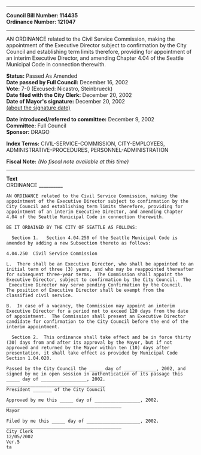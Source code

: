 * * * * *  
  
**Council Bill Number: [](#h0)[](#h2)114435**   
**Ordinance Number: 121047**  
  
* * * * *  
  
AN ORDINANCE related to the Civil Service Commission, making the appointment of the Executive Director subject to confirmation by the City Council and establishing term limits therefore, providing for appointment of an interim Executive Director, and amending Chapter 4.04 of the Seattle Municipal Code in connection therewith.  
  
**Status:** Passed As Amended   
**Date passed by Full Council:** December 16, 2002   
**Vote:** 7-0 (Excused: Nicastro, Steinbrueck)   
**Date filed with the City Clerk:** December 20, 2002   
**Date of Mayor's signature:** December 20, 2002   
[(about the signature date)](/~public/approvaldate.htm)   
  
  
**Date introduced/referred to committee:** December 9, 2002   
**Committee:** Full Council   
**Sponsor:** DRAGO   
  
**Index Terms:** CIVIL-SERVICE-COMMISSION, CITY-EMPLOYEES, ADMINISTRATIVE-PROCEDURES, PERSONNEL-ADMINISTRATION  
  
**Fiscal Note:** *(No fiscal note available at this time)*  
  
* * * * *  
  
**Text**  
    ORDINANCE __________  
  
    AN ORDINANCE related to the Civil Service Commission, making the  
    appointment of the Executive Director subject to confirmation by the  
    City Council and establishing term limits therefore, providing for  
    appointment of an interim Executive Director, and amending Chapter  
    4.04 of the Seattle Municipal Code in connection therewith.  
  
    BE IT ORDAINED BY THE CITY OF SEATTLE AS FOLLOWS:  
  
      Section 1.   Section 4.04.250 of the Seattle Municipal Code is  
    amended by adding a new Subsection thereto as follows:  
  
    4.04.250  Civil Service Commission  
  
    L.  There shall be an Executive Director, who shall be appointed to an  
    initial term of three (3) years, and who may be reappointed thereafter  
    for subsequent three-year terms.  The Commission shall appoint the  
    Executive Director, subject to confirmation by the City Council.  The  
     Executive Director may serve pending Confirmation by the Council.  
    The position of Executive Director shall be exempt from the  
    classified civil service.  
  
    B.  In case of a vacancy, the Commission may appoint an interim  
    Executive Director for a period not to exceed 120 days from the date  
    of appointment.  The Commission shall present an Executive Director  
    candidate for confirmation to the City Council before the end of the  
    interim appointment.  
  
      Section 2.  This ordinance shall take effect and be in force thirty  
    (30) days from and after its approval by the Mayor, but if not  
    approved and returned by the Mayor within ten (10) days after  
    presentation, it shall take effect as provided by Municipal Code  
    Section 1.04.020.  
  
    Passed by the City Council the _____ day of ____________, 2002, and  
    signed by me in open session in authentication of its passage this  
    _____ day of _________________, 2002.  
    _____________________________________  
    President _______ of the City Council  
  
    Approved by me this _____ day of _________________, 2002.  
    ___________________________________________  
    Mayor  
  
    Filed by me this _____ day of ____________________, 2002.  
    ___________________________________________  
    City Clerk  
    12/05/2002  
    Ver.5  
    ta  
